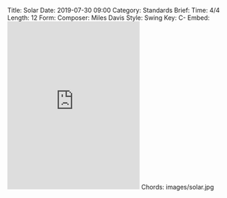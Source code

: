 Title: Solar
Date: 2019-07-30 09:00
Category: Standards
Brief:
Time: 4/4
Length: 12
Form:
Composer: Miles Davis
Style: Swing
Key: C-
Embed: <iframe src="https://open.spotify.com/embed/playlist/6XHENbc0slZlBiIABmfaFt" width="300" height="380" frameborder="0" allowtransparency="true" allow="encrypted-media"></iframe>
Chords: images/solar.jpg
